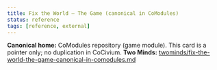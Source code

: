 ```yaml
---
title: Fix the World — The Game (canonical in CoModules)
status: reference
tags: [reference, external]
---
```


**Canonical home:** CoModules repository (game module).
This card is a pointer only; no duplication in CoCivium.
**Two Minds:** [twominds/fix-the-world-the-game-canonical-in-comodules.md](twominds/fix-the-world-the-game-canonical-in-comodules.md)

